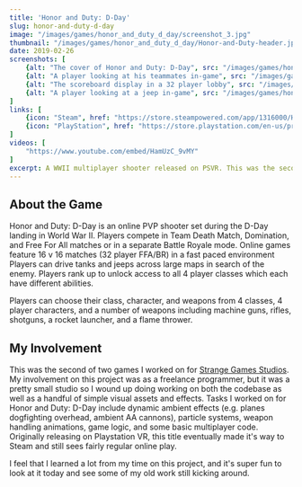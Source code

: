 ```yaml
---
title: 'Honor and Duty: D-Day'
slug: honor-and-duty-d-day
image: "/images/games/honor_and_duty_d_day/screenshot_3.jpg"
thumbnail: "/images/games/honor_and_duty_d_day/Honor-and-Duty-header.jpg"
date: 2019-02-26
screenshots: [
    {alt: "The cover of Honor and Duty: D-Day", src: "/images/games/honor_and_duty_d_day/Honor-and-Duty-header.jpg"},
    {alt: "A player looking at his teammates in-game", src: "/images/games/honor_and_duty_d_day/screenshot_1.jpg"},
    {alt: "The scoreboard display in a 32 player lobby", src: "/images/games/honor_and_duty_d_day/screenshot_2.jpg"},
    {alt: "A player looking at a jeep in-game", src: "/images/games/honor_and_duty_d_day/screenshot_3.jpg"},
]
links: [
    {icon: "Steam", href: "https://store.steampowered.com/app/1316000/Honor_and_Duty_DDay/"},
    {icon: "PlayStation", href: "https://store.playstation.com/en-us/product/UP2181-CUSA12177_00-HADDDAYV00100000"},
]
videos: [
    "https://www.youtube.com/embed/HamUzC_9vMY"
]
excerpt: A WWII multiplayer shooter released on PSVR. This was the second game I worked on for Strange Games Studios.
---
```


## About the Game

Honor and Duty: D-Day is an online PVP shooter set during the D-Day landing in World War II. Players compete in Team Death Match, Domination, and Free For All matches or in a separate Battle Royale 
mode. Online games feature 16 v 16 matches (32 player FFA/BR) in a fast paced environment Players can drive tanks and jeeps across large maps in search of the enemy. Players rank up to unlock access 
to all 4 player classes which each have different abilities.

Players can choose their class, character, and weapons from 4 classes, 4 player characters, and a number of weapons including machine guns, rifles, shotguns, a rocket launcher, and a flame thrower.

## My Involvement 

This was the second of two games I worked on for [Strange Games Studios](https://www.strangegamesstudios.com/). My involvement on this project was as a freelance programmer, 
but it was a pretty small studio so I wound up doing working on both the codebase as well as a handful of simple visual assets and effects. Tasks I worked on for Honor and Duty: D-Day 
include dynamic ambient effects (e.g. planes dogfighting overhead, ambient AA cannons), particle systems, weapon handling animations, game logic, and some basic multiplayer code. 
Originally releasing on Playstation VR, this title eventually made it's way to Steam and still sees fairly regular online play.

I feel that I learned a lot from my time on this project, and it's super fun to look at it today and see some of my old work still kicking around.